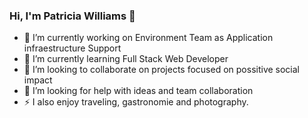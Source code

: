 ### Hi, I'm Patricia Williams 👋

- 🔭 I’m currently working on Environment Team as Application infraestructure Support
- 🌱 I’m currently learning Full Stack Web Developer
- 👯 I’m looking to collaborate on projects focused on possitive social impact
- 🤔 I’m looking for help with ideas and team collaboration
- ⚡ I also enjoy traveling, gastronomie and photography.
